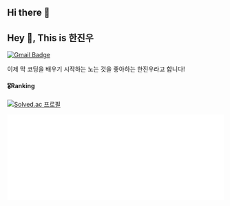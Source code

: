 ## Hi there 👋
## Hey 👋, This is 한진우
[![Gmail Badge](https://img.shields.io/badge/-hjuohj@gmail.com-c14438?style=flat&logo=Gmail&logoColor=white&link=mailto:hjuohj@gmail.com)](mailto:hjuohj@gmail.com) 
<p align='left'>이제 막 코딩을 배우기 시작하는 노는 것을 좋아하는 한진우라고 합니다!</p>

#### 🎖️Ranking
[![Solved.ac
프로필](http://mazassumnida.wtf/api/v2/generate_badge?boj=hjuohj1022)](https://solved.ac/hjuohj1022)

<img src="https://raw.githubusercontent.com/dkssud8150/github-stats-transparent/output/generated/languages.svg" width=".2%" />
<!--
**hjuohj1022/hjuohj1022** is a ✨ _special_ ✨ repository because its `README.md` (this file) appears on your GitHub profile.

Here are some ideas to get you started:

- 🔭 I’m currently working on ...
- 🌱 I’m currently learning ...
- 👯 I’m looking to collaborate on ...
- 🤔 I’m looking for help with ...
- 💬 Ask me about ...
- 📫 How to reach me: ...
- 😄 Pronouns: ...
- ⚡ Fun fact: ...
-->
